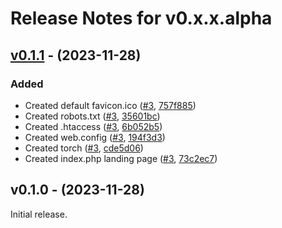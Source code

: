 # Release Notes for v0.x.x.alpha

## [v0.1.1](https://github.com/The-FireHub-Project/Skeleton/compare/v0.1.0-alpha.1...v0.1.1-alpha.1) - (2023-11-28)

### Added
- Created default favicon.ico ([#3](https://github.com/The-FireHub-Project/Skeleton/issues/3), [757f885](https://github.com/The-FireHub-Project/Skeleton/commit/757f885))
- Created robots.txt ([#3](https://github.com/The-FireHub-Project/Skeleton/issues/3), [35601bc](https://github.com/The-FireHub-Project/Skeleton/commit/35601bc))
- Created .htaccess ([#3](https://github.com/The-FireHub-Project/Skeleton/issues/3), [6b052b5](https://github.com/The-FireHub-Project/Skeleton/commit/6b052b5))
- Created web.config ([#3](https://github.com/The-FireHub-Project/Skeleton/issues/3), [194f3d3](https://github.com/The-FireHub-Project/Skeleton/commit/194f3d3))
- Created torch ([#3](https://github.com/The-FireHub-Project/Skeleton/issues/3), [cde5d06](https://github.com/The-FireHub-Project/Skeleton/commit/cde5d06))
- Created index.php landing page ([#3](https://github.com/The-FireHub-Project/Skeleton/issues/3), [73c2ec7](https://github.com/The-FireHub-Project/Skeleton/commit/73c2ec7))

## v0.1.0 - (2023-11-28)

Initial release.